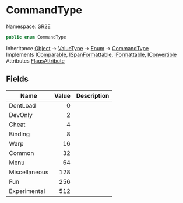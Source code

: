 # CommandType

Namespace: SR2E

```csharp
public enum CommandType
```

Inheritance [Object](https://docs.microsoft.com/en-us/dotnet/api/system.object) → [ValueType](https://docs.microsoft.com/en-us/dotnet/api/system.valuetype) → [Enum](https://docs.microsoft.com/en-us/dotnet/api/system.enum) → [CommandType](/docs/dev/api-3.0.0-alpha.1/sr2e/commandtype)<br />
Implements [IComparable](https://docs.microsoft.com/en-us/dotnet/api/system.icomparable), [ISpanFormattable](https://docs.microsoft.com/en-us/dotnet/api/system.ispanformattable), [IFormattable](https://docs.microsoft.com/en-us/dotnet/api/system.iformattable), [IConvertible](https://docs.microsoft.com/en-us/dotnet/api/system.iconvertible)<br />
Attributes [FlagsAttribute](https://docs.microsoft.com/en-us/dotnet/api/system.flagsattribute)

## Fields

| Name | Value | Description |
| --- | --: | --- |
| DontLoad | 0 |  |
| DevOnly | 2 |  |
| Cheat | 4 |  |
| Binding | 8 |  |
| Warp | 16 |  |
| Common | 32 |  |
| Menu | 64 |  |
| Miscellaneous | 128 |  |
| Fun | 256 |  |
| Experimental | 512 |  |
